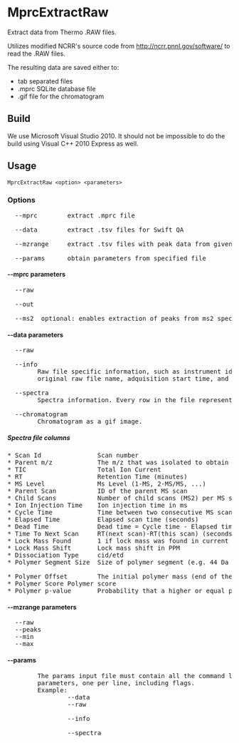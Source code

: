 MprcExtractRaw
==============

Extract data from Thermo .RAW files.

Utilizes modified NCRR's source code from http://ncrr.pnnl.gov/software/ to read the .RAW files.

The resulting data are saved either to:

* tab separated files
* .mprc SQLite database file
* .gif file for the chromatogram

Build
-----

We use Microsoft Visual Studio 2010. It should not be impossible to do the build using Visual C++ 2010 Express as well.

Usage
-----

    MprcExtractRaw <option> <parameters>

### Options
<pre>
  --mprc        extract .mprc file

  --data        extract .tsv files for Swift QA

  --mzrange     extract .tsv files with peak data from given range

  --params      obtain parameters from specified file
</pre>

#### --mprc parameters
<pre>
  --raw <thermo finnigan RAW file path>

  --out <output database (must not exist)>

  --ms2  optional: enables extraction of peaks from ms2 spectra
</pre>

#### --data parameters
<pre>
  --raw <thermo finnigan RAW file path>

  --info <info output file>
        Raw file specific information, such as instrument id,
        original raw file name, adquisition start time, and so on.

  --spectra <spectra output file>
        Spectra information. Every row in the file represents a spectrum.

  --chromatogram <chromatogram gif file>
        Chromatogram as a gif image.
</pre>

##### Spectra file columns

<pre>
* Scan Id               Scan number
* Parent m/z            The m/z that was isolated to obtain MSn
* TIC                   Total Ion Current
* RT                    Retention Time (minutes)
* MS Level              Ms Level (1-MS, 2-MS/MS, ...)
* Parent Scan           ID of the parent MS scan
* Child Scans           Number of child scans (MS2) per MS scan
* Ion Injection Time    Ion injection time in ms
* Cycle Time            Time between two consecutive MS scans (seconds)
* Elapsed Time          Elapsed scan time (seconds)
* Dead Time             Dead time = Cycle time - Elapsed time (seconds)
* Time To Next Scan     RT(next scan)-RT(this scan) (seconds)
* Lock Mass Found       1 if lock mass was found in current scan
* Lock Mass Shift       Lock mass shift in PPM
* Dissociation Type     cid/etd
* Polymer Segment Size  Size of polymer segment (e.g. 44 Da for typical polymer)

* Polymer Offset        The initial polymer mass (end of the polymer before segments start)
* Polymer Score Polymer score
* Polymer p-value       Probability that a higher or equal polymer score could be achieved randomly
</pre>

#### --mzrange parameters
<pre>
  --raw <thermo finnigan RAW file path>
  --peaks <peaks data output file>
  --min <minimum M/Z>
  --max <maximum M/Z>
</pre>

#### --params <param file>
<pre>
        The params input file must contain all the command line
        parameters, one per line, including flags.
        Example:
                --data
                --raw
                <RAW file path>
                --info
                <info output file>
                --spectra
                <spectra output file>
</pre>
